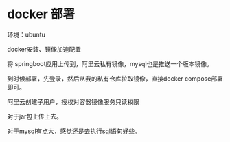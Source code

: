 # docker 部署

环境：ubuntu 



docker安装、镜像加速配置



将 springboot应用上传到，阿里云私有镜像，mysql也是推送一个版本镜像。



到时候部署，先登录，然后从我的私有仓库拉取镜像，直接docker compose部署即可。



阿里云创建子用户，授权对容器镜像服务只读权限

对于jar包上传上去。

对于mysql有点大，感觉还是去执行sql语句好些。

